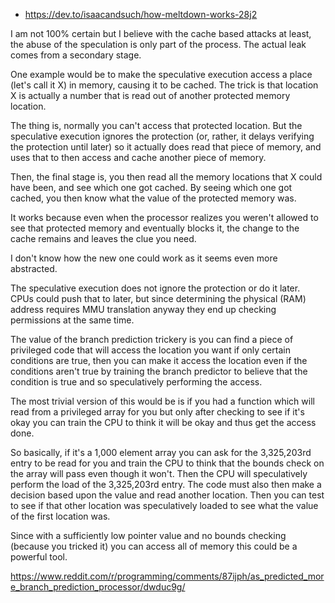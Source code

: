 - https://dev.to/isaacandsuch/how-meltdown-works-28j2

I am not 100% certain but I believe with the cache based attacks at least, the abuse of the speculation is only part of the process. The actual leak comes from a secondary stage.

One example would be to make the speculative execution access a place (let's call it X) in memory, causing it to be cached. The trick is that location X is actually a number that is read out of another protected memory location.

The thing is, normally you can't access that protected location. But the speculative execution ignores the protection (or, rather, it delays verifying the protection until later) so it actually does read that piece of memory, and uses that to then access and cache another piece of memory.

Then, the final stage is, you then read all the memory locations that X could have been, and see which one got cached. By seeing which one got cached, you then know what the value of the protected memory was.

It works because even when the processor realizes you weren't allowed to see that protected memory and eventually blocks it, the change to the cache remains and leaves the clue you need.

I don't know how the new one could work as it seems even more abstracted.


The speculative execution does not ignore the protection or do it later. CPUs could push that to later, but since determining the physical (RAM) address requires MMU translation anyway they end up checking permissions at the same time.

The value of the branch prediction trickery is you can find a piece of privileged code that will access the location you want if only certain conditions are true, then you can make it access the location even if the conditions aren't true by training the branch predictor to believe that the condition is true and so speculatively performing the access.

The most trivial version of this would be is if you had a function which will read from a privileged array for you but only after checking to see if it's okay you can train the CPU to think it will be okay and thus get the access done.

So basically, if it's a 1,000 element array you can ask for the 3,325,203rd entry to be read for you and train the CPU to think that the bounds check on the array will pass even though it won't. Then the CPU will speculatively perform the load of the 3,325,203rd entry. The code must also then make a decision based upon the value and read another location. Then you can test to see if that other location was speculatively loaded to see what the value of the first location was.

Since with a sufficiently low pointer value and no bounds checking (because you tricked it) you can access all of memory this could be a powerful tool.

https://www.reddit.com/r/programming/comments/87ijph/as_predicted_more_branch_prediction_processor/dwduc9g/
